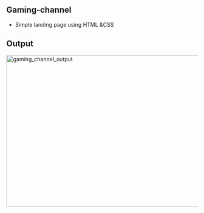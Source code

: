 ## Gaming-channel

- Simple landing page using HTML &CSS


## Output


<img src="https://github.com/user-attachments/assets/c3f0def0-f271-4f0a-9f27-fe1a8e3f6af4" alt="gaming_channel_output" width="800" height="400" />



